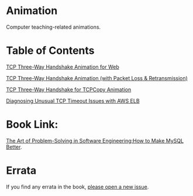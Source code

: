 # Animation

Computer teaching-related animations.

# Table of Contents

[TCP Three-Way Handshake Animation for Web](handshake_for_web.html)

[TCP Three-Way Handshake Animation (with Packet Loss & Retransmission)](handshake.html)

[TCP Three-Way Handshake for TCPCopy Animation](tcpcopy_handshake.html)

[Diagnosing Unusual TCP Timeout Issues with AWS ELB](elb_timeout.html)

# Book Link:

[The Art of Problem-Solving in Software Engineering:How to Make MySQL Better](https://github.com/enhancedformysql/The-Art-of-Problem-Solving-in-Software-Engineering_How-to-Make-MySQL-Better).

# Errata

If you find any errata in the book, [please open a new issue](https://github.com/enhancedformysql/animation/issues).
